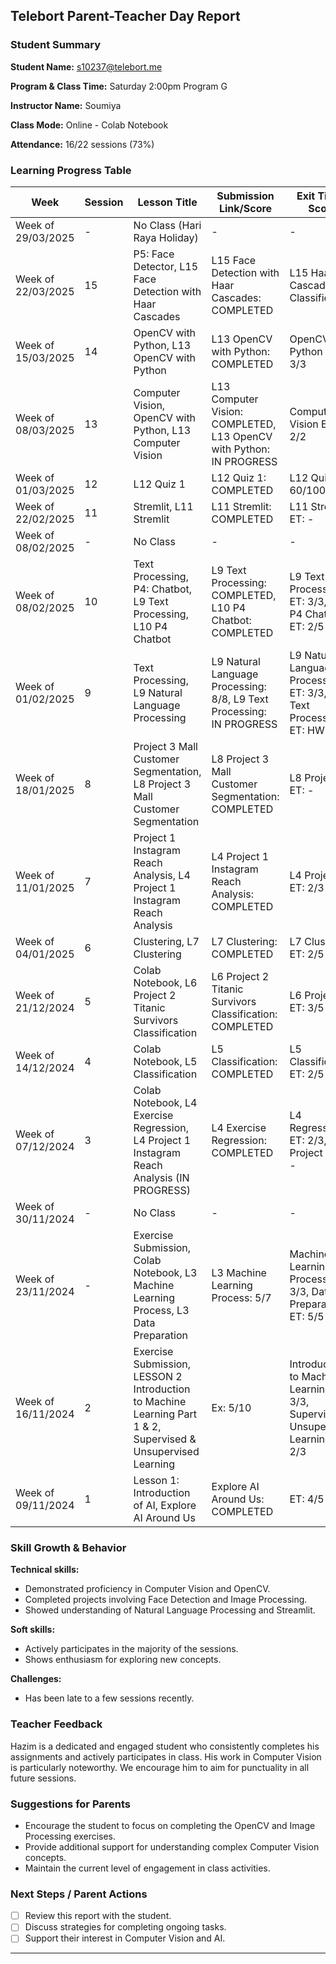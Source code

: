 ## Telebort Parent-Teacher Day Report

### Student Summary
**Student Name:** s10237@telebort.me

**Program & Class Time:** Saturday 2:00pm Program G

**Instructor Name:** Soumiya

**Class Mode:** Online - Colab Notebook

**Attendance:** 16/22 sessions (73%)


### Learning Progress Table

| Week             | Session | Lesson Title                                                                                                                                                           | Submission Link/Score | Exit Ticket Score                                                                   | Progress Rating |
| --------------- | ------- | --------------------------------------------------------------------------------------------------------------------------------------------------------------------- | ---------------------- | ----------------------------------------------------------------------------------- | --------------- |
| Week of 29/03/2025 | -       | No Class (Hari Raya Holiday)                                                                                                                                        | -                      | -                                                                                   | ☆☆☆☆☆         |
| Week of 22/03/2025 | 15      | P5: Face Detector, L15 Face Detection with Haar Cascades                                                                                                            | L15 Face Detection with Haar Cascades: COMPLETED | L15 Haar Cascade Classifier: -                                                    | ★★★★☆         |
| Week of 15/03/2025 | 14      | OpenCV with Python, L13 OpenCV with Python                                                                                                                            | L13 OpenCV with Python: COMPLETED | OpenCV with Python ET: 3/3                                                           | ★★★★☆         |
| Week of 08/03/2025 | 13      | Computer Vision, OpenCV with Python, L13 Computer Vision                                                                                                             | L13 Computer Vision: COMPLETED, L13 OpenCV with Python: IN PROGRESS | Computer Vision ET: 2/2                                                            | ★★★★☆         |
| Week of 01/03/2025 | 12      | L12 Quiz 1                                                                                                                                                          | L12 Quiz 1: COMPLETED  | L12 Quiz 1: 60/100                                                                  | ★★★★☆         |
| Week of 22/02/2025 | 11      | Stremlit, L11 Stremlit                                                                                                                                              | L11 Stremlit: COMPLETED | L11 Stremlit ET: -                                                                  | ★★★☆☆         |
| Week of 08/02/2025 | -       | No Class                                                                                                                                                             | -                      | -                                                                                   | ☆☆☆☆☆         |
| Week of 08/02/2025 | 10      | Text Processing, P4: Chatbot, L9 Text Processing, L10 P4 Chatbot                                                                                                     | L9 Text Processing: COMPLETED, L10 P4 Chatbot: COMPLETED | L9 Text Processing ET: 3/3, L10 P4 Chatbot ET: 2/5                                | ★★★★☆         |
| Week of 01/02/2025 | 9       | Text Processing, L9 Natural Language Processing                                                                                                                     | L9 Natural Language Processing: 8/8, L9 Text Processing: IN PROGRESS | L9 Natural Language Processing ET: 3/3, L9 Text Processing ET: HW                    | ★★★★☆         |
| Week of 18/01/2025 | 8       | Project 3 Mall Customer Segmentation, L8 Project 3 Mall Customer Segmentation                                                                                         | L8 Project 3 Mall Customer Segmentation: COMPLETED | L8 Project 3 ET: -                                                                  | ★★★☆☆         |
| Week of 11/01/2025 | 7       | Project 1 Instagram Reach Analysis, L4 Project 1 Instagram Reach Analysis                                                                                             | L4 Project 1 Instagram Reach Analysis: COMPLETED | L4 Project 1 ET: 2/3                                                                  | ★★★★☆         |
| Week of 04/01/2025 | 6       | Clustering, L7 Clustering                                                                                                                                           | L7 Clustering: COMPLETED | L7 Clustering ET: 2/5                                                                  | ★★★★☆         |
| Week of 21/12/2024 | 5       | Colab Notebook, L6 Project 2 Titanic Survivors Classification                                                                                                       | L6 Project 2 Titanic Survivors Classification: COMPLETED | L6 Project 2 ET: 3/5                                                                  | ★★★★★         |
| Week of 14/12/2024 | 4       | Colab Notebook, L5 Classification                                                                                                                                   | L5 Classification: COMPLETED | L5 Classification ET: 2/5                                                                  | ★★★★☆         |
| Week of 07/12/2024 | 3       | Colab Notebook, L4 Exercise Regression, L4 Project 1 Instagram Reach Analysis (IN PROGRESS)                                                                        | L4 Exercise Regression: COMPLETED | L4 Regression ET: 2/3, L4 Project 1 ET: -                                          | ★★★☆☆         |
| Week of 30/11/2024 | -       | No Class                                                                                                                                                             | -                      | -                                                                                   | ☆☆☆☆☆         |
| Week of 23/11/2024 | -       | Exercise Submission, Colab Notebook, L3 Machine Learning Process, L3 Data Preparation                                                                               | L3 Machine Learning Process: 5/7 | Machine Learning Process ET: 3/3, Data Preparation ET: 5/5                          | ☆☆☆☆☆         |
| Week of 16/11/2024 | 2       | Exercise Submission, LESSON 2 Introduction to Machine Learning Part 1 & 2, Supervised & Unsupervised Learning                                                         | Ex: 5/10               | Introduction to Machine Learning ET: 3/3, Supervised & Unsupervised Learning ET: 2/3 | ★★★☆☆         |
| Week of 09/11/2024 | 1       | Lesson 1: Introduction of AI, Explore AI Around Us                                                                                                                | Explore AI Around Us: COMPLETED | ET: 4/5                                                                              | ★★★★★         |

### Skill Growth & Behavior

**Technical skills:**
* Demonstrated proficiency in Computer Vision and OpenCV.
* Completed projects involving Face Detection and Image Processing.
* Showed understanding of Natural Language Processing and Streamlit.

**Soft skills:**
* Actively participates in the majority of the sessions.
* Shows enthusiasm for exploring new concepts.

**Challenges:**
* Has been late to a few sessions recently.

### Teacher Feedback

Hazim is a dedicated and engaged student who consistently completes his assignments and actively participates in class. His work in Computer Vision is particularly noteworthy. We encourage him to aim for punctuality in all future sessions.

### Suggestions for Parents

* Encourage the student to focus on completing the OpenCV and Image Processing exercises.
* Provide additional support for understanding complex Computer Vision concepts.
* Maintain the current level of engagement in class activities.

### Next Steps / Parent Actions

* [ ] Review this report with the student.
* [ ] Discuss strategies for completing ongoing tasks.
* [ ] Support their interest in Computer Vision and AI.

---

